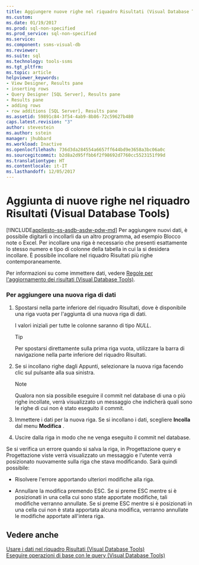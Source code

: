 ```yaml
---
title: Aggiungere nuove righe nel riquadro Risultati (Visual Database Tools) | Microsoft Docs
ms.custom: 
ms.date: 01/19/2017
ms.prod: sql-non-specified
ms.prod_service: sql-non-specified
ms.service: 
ms.component: ssms-visual-db
ms.reviewer: 
ms.suite: sql
ms.technology: tools-ssms
ms.tgt_pltfrm: 
ms.topic: article
helpviewer_keywords:
- View Designer, Results pane
- inserting rows
- Query Designer [SQL Server], Results pane
- Results pane
- adding rows
- row additions [SQL Server], Results pane
ms.assetid: 59891c84-3f54-4ab9-8b86-72c59627b480
caps.latest.revision: "3"
author: stevestein
ms.author: sstein
manager: jhubbard
ms.workload: Inactive
ms.openlocfilehash: 736d3da284554a6657ff644bd9e3658a3bc06a0c
ms.sourcegitcommit: b2d8a2d95ffbb6f2f98692d7760cc5523151f99d
ms.translationtype: HT
ms.contentlocale: it-IT
ms.lasthandoff: 12/05/2017
---
```

# <a name="add-new-rows-in-the-results-pane-visual-database-tools"></a>Aggiunta di nuove righe nel riquadro Risultati (Visual Database Tools)
[!INCLUDE[appliesto-ss-asdb-asdw-pdw-md](../../includes/appliesto-ss-asdb-asdw-pdw-md.md)] Per aggiungere nuovi dati, è possibile digitarli o incollarli da un altro programma, ad esempio Blocco note o Excel. Per incollare una riga è necessario che presenti esattamente lo stesso numero e tipo di colonne della tabella in cui la si desidera incollare. È possibile incollare nel riquadro Risultati più righe contemporaneamente.  
  
Per informazioni su come immettere dati, vedere [Regole per l'aggiornamento dei risultati &#40;Visual Database Tools&#41;](../../ssms/visual-db-tools/rules-for-updating-results-visual-database-tools.md).  
  
### <a name="to-add-a-new-data-row"></a>Per aggiungere una nuova riga di dati  
  
1.  Spostarsi nella parte inferiore del riquadro Risultati, dove è disponibile una riga vuota per l'aggiunta di una nuova riga di dati.  
  
    I valori iniziali per tutte le colonne saranno di tipo *NULL*.  
  
    > [!TIP]  
    > Per spostarsi direttamente sulla prima riga vuota, utilizzare la barra di navigazione nella parte inferiore del riquadro Risultati.  
  
2.  Se si incollano righe dagli Appunti, selezionare la nuova riga facendo clic sul pulsante alla sua sinistra.  
  
    > [!NOTE]  
    > Qualora non sia possibile eseguire il commit nel database di una o più righe incollate, verrà visualizzato un messaggio che indicherà quali sono le righe di cui non è stato eseguito il commit.  
  
3.  Immettere i dati per la nuova riga. Se si incollano i dati, scegliere **Incolla** dal menu **Modifica** .  
  
4.  Uscire dalla riga in modo che ne venga eseguito il commit nel database.  
  
Se si verifica un errore quando si salva la riga, in Progettazione query e Progettazione viste verrà visualizzato un messaggio e l'utente verrà posizionato nuovamente sulla riga che stava modificando. Sarà quindi possibile:  
  
-   Risolvere l'errore apportando ulteriori modifiche alla riga.  
  
-   Annullare la modifica premendo ESC. Se si preme ESC mentre si è posizionati in una cella cui sono state apportate modifiche, tali modifiche verranno annullate. Se si preme ESC mentre si è posizionati in una cella cui non è stata apportata alcuna modifica, verranno annullate le modifiche apportate all'intera riga.  
  
## <a name="see-also"></a>Vedere anche  
[Usare i dati nel riquadro Risultati &#40;Visual Database Tools&#41;](../../ssms/visual-db-tools/work-with-data-in-the-results-pane-visual-database-tools.md)  
[Eseguire operazioni di base con le query &#40;Visual Database Tools&#41;](../../ssms/visual-db-tools/perform-basic-operations-with-queries-visual-database-tools.md)  
  
